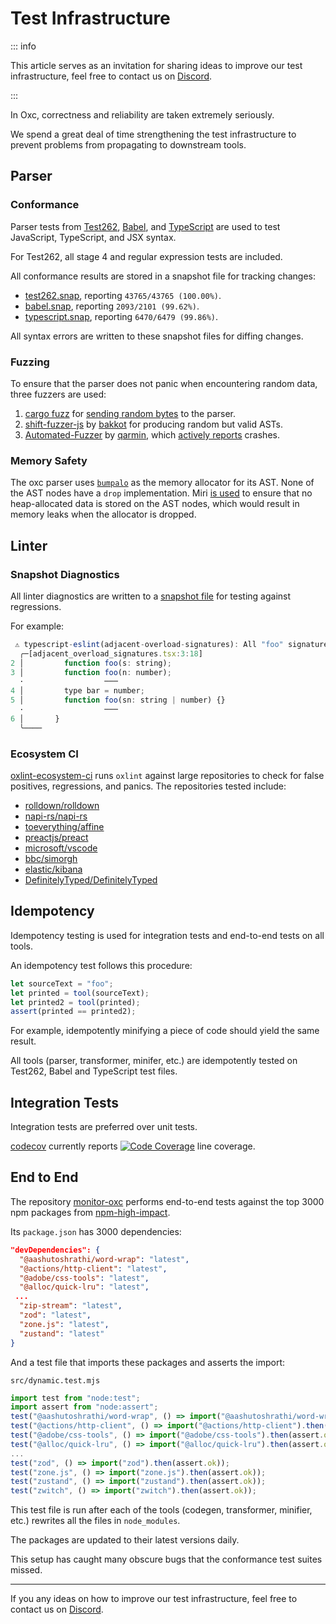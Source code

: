 # Test Infrastructure

::: info

This article serves as an invitation for sharing ideas to improve our test infrastructure,
feel free to contact us on [Discord][discord-url].

:::

In Oxc, correctness and reliability are taken extremely seriously.

We spend a great deal of time strengthening the test infrastructure to prevent problems from propagating to downstream tools.

## Parser

### Conformance

Parser tests from [Test262](https://github.com/tc39/test262), [Babel](https://github.com/babel/babel), and [TypeScript](https://github.com/microsoft/TypeScript) are used to test JavaScript, TypeScript, and JSX syntax.

For Test262, all stage 4 and regular expression tests are included.

All conformance results are stored in a snapshot file for tracking changes:

- [test262.snap](https://github.com/oxc-project/oxc/blob/main/tasks/coverage/parser_test262.snap), reporting `43765/43765 (100.00%)`.
- [babel.snap](https://github.com/oxc-project/oxc/blob/main/tasks/coverage/parser_babel.snap), reporting `2093/2101 (99.62%)`.
- [typescript.snap](https://github.com/oxc-project/oxc/blob/main/tasks/coverage/parser_typescript.snap), reporting `6470/6479 (99.86%)`.

All syntax errors are written to these snapshot files for diffing changes.

### Fuzzing

To ensure that the parser does not panic when encountering random data, three fuzzers are used:

1. [cargo fuzz](https://github.com/rust-fuzz/cargo-fuzz) for [sending random bytes](https://github.com/oxc-project/oxc-fuzz-parser/blob/main/fuzz/fuzz_targets/parser.rs) to the parser.
2. [shift-fuzzer-js](https://github.com/shapesecurity/shift-fuzzer-js) by [bakkot](https://github.com/bakkot) for producing random but valid ASTs.
3. [Automated-Fuzzer](https://github.com/qarmin/Automated-Fuzzer) by [qarmin](https://github.com/qarmin), which [actively reports](https://github.com/oxc-project/oxc/issues?q=is%3Aissue+author%3Aqarmin+) crashes.

### Memory Safety

The oxc parser uses [`bumpalo`](https://docs.rs/bumpalo/latest/bumpalo) as the memory allocator for its AST.
None of the AST nodes have a `drop` implementation.
Miri [is used](https://github.com/oxc-project/oxc/actions/workflows/miri.yml) to ensure that no heap-allocated data
is stored on the AST nodes, which would result in memory leaks when the allocator is dropped.

## Linter

### Snapshot Diagnostics

All linter diagnostics are written to a [snapshot file](https://github.com/oxc-project/oxc/tree/main/crates/oxc_linter/src/snapshots) for testing against regressions.

For example:

```javascript
 ⚠ typescript-eslint(adjacent-overload-signatures): All "foo" signatures should be adjacent.
  ╭─[adjacent_overload_signatures.tsx:3:18]
2 │         function foo(s: string);
3 │         function foo(n: number);
  ·                  ───
4 │         type bar = number;
5 │         function foo(sn: string | number) {}
  ·                  ───
6 │       }
  ╰────
```

### Ecosystem CI

[oxlint-ecosystem-ci](https://github.com/oxc-project/oxlint-ecosystem-ci) runs `oxlint` against large repositories to check for false positives, regressions, and panics. The repositories tested include:

- [rolldown/rolldown](https://github.com/rolldown-rs/rolldown)
- [napi-rs/napi-rs](https://github.com/napi-rs/napi-rs)
- [toeverything/affine](https://github.com/toeverything/affine)
- [preactjs/preact](https://github.com/preactjs/preact)
- [microsoft/vscode](https://github.com/microsoft/vscode)
- [bbc/simorgh](https://github.com/bbc/simorgh)
- [elastic/kibana](https://github.com/elastic/kibana)
- [DefinitelyTyped/DefinitelyTyped](https://github.com/DefinitelyTyped/DefinitelyTyped)

## Idempotency

Idempotency testing is used for integration tests and end-to-end tests on all tools.

An idempotency test follows this procedure:

```javascript
let sourceText = "foo";
let printed = tool(sourceText);
let printed2 = tool(printed);
assert(printed == printed2);
```

For example, idempotently minifying a piece of code should yield the same result.

All tools (parser, transformer, minifer, etc.) are idempotently tested on Test262, Babel and TypeScript test files.

## Integration Tests

Integration tests are preferred over unit tests.

[codecov](https://app.codecov.io/gh/oxc-project/oxc) currently reports
<span style="display:inline-block">[![Code Coverage][code-coverage-badge]][code-coverage-url]</span>
line coverage.

## End to End

The repository [monitor-oxc](https://github.com/oxc-project/monitor-oxc) performs end-to-end tests against the top 3000 npm packages from [npm-high-impact](https://github.com/wooorm/npm-high-impact).

Its `package.json` has 3000 dependencies:

```json
"devDependencies": {
  "@aashutoshrathi/word-wrap": "latest",
  "@actions/http-client": "latest",
  "@adobe/css-tools": "latest",
  "@alloc/quick-lru": "latest",
 ...
  "zip-stream": "latest",
  "zod": "latest",
  "zone.js": "latest",
  "zustand": "latest"
}
```

And a test file that imports these packages and asserts the import:

`src/dynamic.test.mjs`

```javascript
import test from "node:test";
import assert from "node:assert";
test("@aashutoshrathi/word-wrap", () => import("@aashutoshrathi/word-wrap").then(assert.ok));
test("@actions/http-client", () => import("@actions/http-client").then(assert.ok));
test("@adobe/css-tools", () => import("@adobe/css-tools").then(assert.ok));
test("@alloc/quick-lru", () => import("@alloc/quick-lru").then(assert.ok));
...
test("zod", () => import("zod").then(assert.ok));
test("zone.js", () => import("zone.js").then(assert.ok));
test("zustand", () => import("zustand").then(assert.ok));
test("zwitch", () => import("zwitch").then(assert.ok));
```

This test file is run after each of the tools (codegen, transformer, minifier, etc.) rewrites all the files in `node_modules`.

The packages are updated to their latest versions daily.

This setup has caught many obscure bugs that the conformance test suites missed.

---

If you any ideas on how to improve our test infrastructure,
feel free to contact us on [Discord][discord-url].

[discord-url]: https://discord.gg/9uXCAwqQZW
[code-coverage-badge]: https://codecov.io/github/oxc-project/oxc/branch/main/graph/badge.svg
[code-coverage-url]: https://codecov.io/gh/oxc-project/oxc
